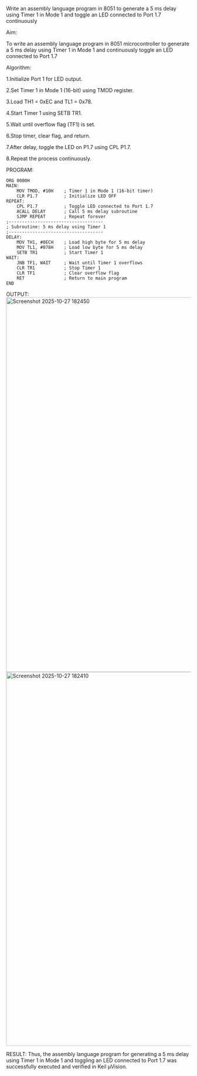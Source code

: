 Write an assembly language program in 8051 to generate a 5 ms delay using Timer 1 in Mode 1 and toggle an LED connected to Port 1.7 continuously

Aim:

To write an assembly language program in 8051 microcontroller to generate a 5 ms delay using Timer 1 in Mode 1 and continuously toggle an LED connected to Port 1.7

Algorithm:

1.Initialize Port 1 for LED output.

2.Set Timer 1 in Mode 1 (16-bit) using TMOD register.

3.Load TH1 = 0xEC and TL1 = 0x78.

4.Start Timer 1 using SETB TR1.

5.Wait until overflow flag (TF1) is set.

6.Stop timer, clear flag, and return.

7.After delay, toggle the LED on P1.7 using CPL P1.7.

8.Repeat the process continuously.

PROGRAM:
```
ORG 0000H        
MAIN:
    MOV TMOD, #10H    ; Timer 1 in Mode 1 (16-bit timer)
    CLR P1.7          ; Initialize LED OFF
REPEAT:
    CPL P1.7          ; Toggle LED connected to Port 1.7
    ACALL DELAY       ; Call 5 ms delay subroutine
    SJMP REPEAT       ; Repeat forever
;------------------------------------
; Subroutine: 5 ms delay using Timer 1
;------------------------------------
DELAY:
    MOV TH1, #0ECH    ; Load high byte for 5 ms delay
    MOV TL1, #078H    ; Load low byte for 5 ms delay
    SETB TR1          ; Start Timer 1
WAIT:
    JNB TF1, WAIT     ; Wait until Timer 1 overflows
    CLR TR1           ; Stop Timer 1
    CLR TF1           ; Clear overflow flag
    RET               ; Return to main program
END
```

OUTPUT:
<img width="1919" height="1021" alt="Screenshot 2025-10-27 182450" src="https://github.com/user-attachments/assets/7b1ba353-c2c6-46e2-9649-04adbb00805a" />
<img width="1919" height="1019" alt="Screenshot 2025-10-27 182410" src="https://github.com/user-attachments/assets/d80ed266-40f4-4600-a351-7953cae91a7b" />

RESULT:
Thus, the assembly language program for generating a 5 ms delay using Timer 1 in Mode 1 and toggling an LED connected to Port 1.7 was successfully executed and verified in Keil µVision.
